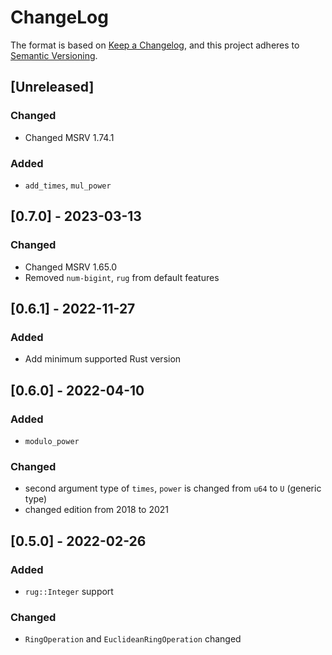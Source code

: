 # ChangeLog
The format is based on [Keep a Changelog](https://keepachangelog.com/en/1.0.0/),
and this project adheres to [Semantic Versioning](https://semver.org/spec/v2.0.0.html).
## [Unreleased]
### Changed
- Changed MSRV 1.74.1
### Added
- `add_times`, `mul_power`
## [0.7.0] - 2023-03-13
### Changed
- Changed MSRV 1.65.0
- Removed `num-bigint`, `rug` from default features
## [0.6.1] - 2022-11-27
### Added
- Add minimum supported Rust version
## [0.6.0] - 2022-04-10
### Added
- `modulo_power`
### Changed
- second argument type of `times`, `power` is changed from `u64` to `U` (generic type)
- changed edition from 2018 to 2021
## [0.5.0] - 2022-02-26
### Added
- `rug::Integer` support
### Changed
- `RingOperation` and `EuclideanRingOperation` changed
